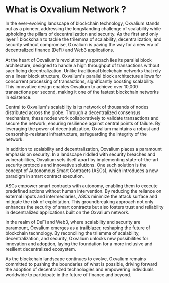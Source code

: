 # What is Oxvalium Network ?

In the ever-evolving landscape of blockchain technology, Oxvalium stands out as a pioneer, addressing the longstanding challenge of scalability while upholding the pillars of decentralization and security. As the first and only layer 1 blockchain to tackle the trilemma of scalability, decentralization, and security without compromise, Oxvalium is paving the way for a new era of decentralized finance (DeFi) and Web3 applications.

At the heart of Oxvalium's revolutionary approach lies its parallel block architecture, designed to handle a high throughput of transactions without sacrificing decentralization. Unlike traditional blockchain networks that rely on a linear block structure, Oxvalium's parallel block architecture allows for concurrent processing of transactions, significantly boosting scalability. This innovative design enables Oxvalium to achieve over 10,000 transactions per second, making it one of the fastest blockchain networks in existence.

Central to Oxvalium's scalability is its network of thousands of nodes distributed across the globe. Through a decentralized consensus mechanism, these nodes work collaboratively to validate transactions and secure the network, ensuring resilience against central points of failure. By leveraging the power of decentralization, Oxvalium maintains a robust and censorship-resistant infrastructure, safeguarding the integrity of the network.

In addition to scalability and decentralization, Oxvalium places a paramount emphasis on security. In a landscape riddled with security breaches and vulnerabilities, Oxvalium sets itself apart by implementing state-of-the-art security protocols and innovative solutions. One such solution is the concept of Autonomous Smart Contracts (ASCs), which introduces a new paradigm in smart contract execution.

ASCs empower smart contracts with autonomy, enabling them to execute predefined actions without human intervention. By reducing the reliance on external inputs and intermediaries, ASCs minimize the attack surface and mitigate the risk of exploitation. This groundbreaking approach not only enhances the security of smart contracts but also fosters trust and reliability in decentralized applications built on the Oxvalium network.

In the realm of DeFi and Web3, where scalability and security are paramount, Oxvalium emerges as a trailblazer, reshaping the future of blockchain technology. By reconciling the trilemma of scalability, decentralization, and security, Oxvalium unlocks new possibilities for innovation and adoption, laying the foundation for a more inclusive and resilient decentralized ecosystem.

As the blockchain landscape continues to evolve, Oxvalium remains committed to pushing the boundaries of what is possible, driving forward the adoption of decentralized technologies and empowering individuals worldwide to participate in the future of finance and beyond.
